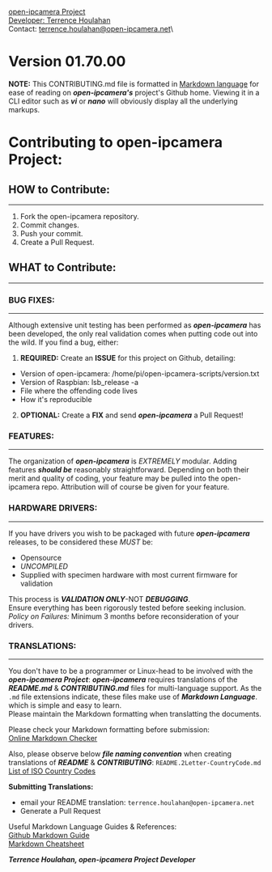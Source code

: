 [open-ipcamera Project](https://github.com/f1linux/open-ipcamera)\
[Developer: Terrence Houlahan](https://www.linkedin.com/in/terrencehoulahan/)\
Contact: terrence.houlahan@open-ipcamera.net\
# Version 01.70.00


**NOTE:** This CONTRIBUTING.md file is formatted in [Markdown language](https://guides.github.com/features/mastering-markdown/) for ease of reading on _**open-ipcamera's**_ project's Github home.
Viewing it in a CLI editor such as _**vi**_ or _**nano**_ will obviously display all the underlying markups.


# Contributing to open-ipcamera Project:

## HOW to Contribute:
---
1. Fork the open-ipcamera repository.
2. Commit changes.
3. Push your commit.
4. Create a Pull Request.

## WHAT to Contribute:
---

### BUG FIXES:
---
Although extensive unit testing has been performed as _**open-ipcamera**_ has been developed, the only real validation comes when putting code out into the wild.
If you find a bug, either:
1. **REQUIRED:** Create an **ISSUE** for this project on Github, detailing:
- Version of open-ipcamera: 	/home/pi/open-ipcamera-scripts/version.txt
- Version of Raspbian:  		lsb\_release -a
- File where the offending code lives
- How it's reproducible
2. **OPTIONAL:** Create a **FIX** and send _**open-ipcamera**_ a Pull Request!

### FEATURES:
---
The organization of _**open-ipcamera**_ is *EXTREMELY* modular.  Adding features _**should be**_ reasonably straightforward.
Depending on both their merit and quality of coding, your feature may be pulled into the open-ipcamera repo.
Attribution will of course be given for your feature.


### HARDWARE DRIVERS:
---
If you have drivers you wish to be packaged with future _**open-ipcamera**_ releases, to be considered these *MUST* be:
- Opensource
- *UNCOMPILED*
- Supplied with specimen hardware with most current firmware for validation

This process is _**VALIDATION ONLY**_-NOT _**DEBUGGING**_.\
Ensure everything has been rigorously tested before seeking inclusion.\
*Policy on Failures:*  Minimum 3 months before reconsideration of your drivers.



### TRANSLATIONS:
---
You don't have to be a programmer or Linux-head to be involved with the _**open-ipcamera Project**_:
_**open-ipcamera**_ requires translations of the _**README.md**_ & _**CONTRIBUTING.md**_ files for multi-language support.
As the `.md` file extensions indicate, these files make use of _**Markdown Language**_. which is simple and easy to learn.\
Please maintain the Markdown formatting when translatting the documents.

Please check your Markdown formatting before submission:\
[Online Markdown Checker](https://dillinger.io/)

Also, please observe below _**file naming convention**_ when creating translations of _**README**_ & _**CONTRIBUTING**_:
    `README.2Letter-CountryCode.md`
[List of ISO Country Codes](https://en.wikipedia.org/wiki/List_of_ISO_3166_country_codes)


**Submitting Translations:**
* email your README translation: `terrence.houlahan@open-ipcamera.net`
* Generate a Pull Request


Useful Markdown Language Guides & References:\
[Github Markdown Guide](https://guides.github.com/features/mastering-markdown/)\
[Markdown Cheatsheet](https://github.com/adam-p/markdown-here/wiki/Markdown-Cheatsheet)

_**Terrence Houlahan, open-ipcamera Project Developer**_
